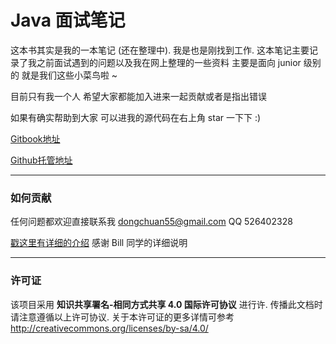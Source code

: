 # Java 面试笔记

这本书其实是我的一本笔记 (还在整理中). 我是也是刚找到工作. 这本笔记主要记录了我之前面试遇到的问题以及我在网上整理的一些资料 主要是面向 junior 级别的 就是我们这些小菜鸟啦 ~

目前只有我一个人 希望大家都能加入进来一起贡献或者是指出错误

如果有确实帮助到大家 可以进我的源代码在右上角 star 一下下 :)

[Gitbook地址](http://dongchuan.gitbooks.io/java-interview-questions/content/)

[Github托管地址](https://github.com/DONGChuan/Java_Interview_question)

----
### 如何贡献

任何问题都欢迎直接联系我 dongchuan55@gmail.com QQ 526402328

[戳这里有详细的介绍](https://github.com/billryan/algorithm-exercise/blob/master/contributing_zh-cn.md) 感谢 Bill 同学的详细说明

----
### 许可证

该项目采用 **知识共享署名-相同方式共享 4.0 国际许可协议** 进行许. 传播此文档时请注意遵循以上许可协议. 关于本许可证的更多详情可参考 http://creativecommons.org/licenses/by-sa/4.0/
